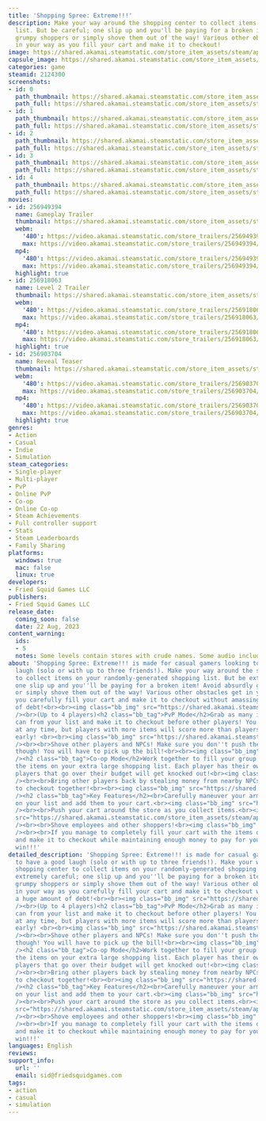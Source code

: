```yaml
---
title: 'Shopping Spree: Extreme!!!'
description: Make your way around the shopping center to collect items on your shopping
  list. But be careful; one slip up and you'll be paying for a broken item! Avoid
  grumpy shoppers or simply shove them out of the way! Various other obstacles get
  in your way as you fill your cart and make it to checkout!
image: https://shared.akamai.steamstatic.com/store_item_assets/steam/apps/2124300/header.jpg?t=1723829570
capsule_image: https://shared.akamai.steamstatic.com/store_item_assets/steam/apps/2124300/capsule_231x87.jpg?t=1723829570
categories: game
steamid: 2124300
screenshots:
- id: 0
  path_thumbnail: https://shared.akamai.steamstatic.com/store_item_assets/steam/apps/2124300/ss_98924c7a9e914b9629b70b2de8dc28106a398d06.600x338.jpg?t=1723829570
  path_full: https://shared.akamai.steamstatic.com/store_item_assets/steam/apps/2124300/ss_98924c7a9e914b9629b70b2de8dc28106a398d06.1920x1080.jpg?t=1723829570
- id: 1
  path_thumbnail: https://shared.akamai.steamstatic.com/store_item_assets/steam/apps/2124300/ss_ca17d151c50e65ae7bd4b46a88ca6e406821d22d.600x338.jpg?t=1723829570
  path_full: https://shared.akamai.steamstatic.com/store_item_assets/steam/apps/2124300/ss_ca17d151c50e65ae7bd4b46a88ca6e406821d22d.1920x1080.jpg?t=1723829570
- id: 2
  path_thumbnail: https://shared.akamai.steamstatic.com/store_item_assets/steam/apps/2124300/ss_c3e6385a0b75752e8fee9ed4c9f30c63e8f8f168.600x338.jpg?t=1723829570
  path_full: https://shared.akamai.steamstatic.com/store_item_assets/steam/apps/2124300/ss_c3e6385a0b75752e8fee9ed4c9f30c63e8f8f168.1920x1080.jpg?t=1723829570
- id: 3
  path_thumbnail: https://shared.akamai.steamstatic.com/store_item_assets/steam/apps/2124300/ss_fed88eedbd27b80625cfcd48c272141d83426def.600x338.jpg?t=1723829570
  path_full: https://shared.akamai.steamstatic.com/store_item_assets/steam/apps/2124300/ss_fed88eedbd27b80625cfcd48c272141d83426def.1920x1080.jpg?t=1723829570
- id: 4
  path_thumbnail: https://shared.akamai.steamstatic.com/store_item_assets/steam/apps/2124300/ss_8eb5d157bbce26ec9f112ca20ed148076d385ce2.600x338.jpg?t=1723829570
  path_full: https://shared.akamai.steamstatic.com/store_item_assets/steam/apps/2124300/ss_8eb5d157bbce26ec9f112ca20ed148076d385ce2.1920x1080.jpg?t=1723829570
movies:
- id: 256949394
  name: Gameplay Trailer
  thumbnail: https://shared.akamai.steamstatic.com/store_item_assets/steam/apps/256949394/movie.293x165.jpg?t=1685198874
  webm:
    '480': https://video.akamai.steamstatic.com/store_trailers/256949394/movie480_vp9.webm?t=1685198874
    max: https://video.akamai.steamstatic.com/store_trailers/256949394/movie_max_vp9.webm?t=1685198874
  mp4:
    '480': https://video.akamai.steamstatic.com/store_trailers/256949394/movie480.mp4?t=1685198874
    max: https://video.akamai.steamstatic.com/store_trailers/256949394/movie_max.mp4?t=1685198874
  highlight: true
- id: 256918063
  name: Level 2 Trailer
  thumbnail: https://shared.akamai.steamstatic.com/store_item_assets/steam/apps/256918063/movie.293x165.jpg?t=1685198968
  webm:
    '480': https://video.akamai.steamstatic.com/store_trailers/256918063/movie480_vp9.webm?t=1685198968
    max: https://video.akamai.steamstatic.com/store_trailers/256918063/movie_max_vp9.webm?t=1685198968
  mp4:
    '480': https://video.akamai.steamstatic.com/store_trailers/256918063/movie480.mp4?t=1685198968
    max: https://video.akamai.steamstatic.com/store_trailers/256918063/movie_max.mp4?t=1685198968
  highlight: true
- id: 256903704
  name: Reveal Teaser
  thumbnail: https://shared.akamai.steamstatic.com/store_item_assets/steam/apps/256903704/movie.293x165.jpg?t=1685198972
  webm:
    '480': https://video.akamai.steamstatic.com/store_trailers/256903704/movie480_vp9.webm?t=1685198972
    max: https://video.akamai.steamstatic.com/store_trailers/256903704/movie_max_vp9.webm?t=1685198972
  mp4:
    '480': https://video.akamai.steamstatic.com/store_trailers/256903704/movie480.mp4?t=1685198972
    max: https://video.akamai.steamstatic.com/store_trailers/256903704/movie_max.mp4?t=1685198972
  highlight: true
genres:
- Action
- Casual
- Indie
- Simulation
steam_categories:
- Single-player
- Multi-player
- PvP
- Online PvP
- Co-op
- Online Co-op
- Steam Achievements
- Full controller support
- Stats
- Steam Leaderboards
- Family Sharing
platforms:
  windows: true
  mac: false
  linux: true
developers:
- Fried Squid Games LLC
publishers:
- Fried Squid Games LLC
release_date:
  coming_soon: false
  date: 22 Aug, 2023
content_warning:
  ids:
  - 5
  notes: Some levels contain stores with crude names. Some audio includes swearing.
about: 'Shopping Spree: Extreme!!! is made for casual gamers looking to have a good
  laugh (solo or with up to three friends!). Make your way around the shopping center
  to collect items on your randomly-generated shopping list. But be extremely careful;
  one slip up and you''ll be paying for a broken item! Avoid absurdly grumpy shoppers
  or simply shove them out of the way! Various other obstacles get in your way as
  you carefully fill your cart and make it to checkout without amassing a huge amount
  of debt!<br><br><img class="bb_img" src="https://shared.akamai.steamstatic.com/store_item_assets/steam/apps/2124300/extras/multiplayer_heading.png?t=1723829570"
  /><br>(Up to 4 players)<h2 class="bb_tag">PvP Mode</h2>Grab as many items as you
  can from your list and make it to checkout before other players! You can checkout
  at any time, but players with more items will score more than players who checkout
  early! <br><br><img class="bb_img" src="https://shared.akamai.steamstatic.com/store_item_assets/steam/apps/2124300/extras/PvPCheckout.gif?t=1723829570"
  /><br><br>Shove other players and NPCs! Make sure you don''t push them into items
  though! You will have to pick up the bill!<br><br><img class="bb_img" src="https://shared.akamai.steamstatic.com/store_item_assets/steam/apps/2124300/extras/PvPElimination.gif?t=1723829570"
  /><h2 class="bb_tag">Co-op Mode</h2>Work together to fill your group cart with all
  the items on your extra large shopping list. Each player has their own budget, and
  players that go over their budget will get knocked out!<br><img class="bb_img" src="https://shared.akamai.steamstatic.com/store_item_assets/steam/apps/2124300/extras/Coop_Knockout2.gif?t=1723829570"
  /><br><br>Bring other players back by stealing money from nearby NPCs and make it
  to checkout together!<br><br><img class="bb_img" src="https://shared.akamai.steamstatic.com/store_item_assets/steam/apps/2124300/extras/singleplayer_heading.png?t=1723829570"
  /><h2 class="bb_tag">Key Features</h2><br>Carefully maneuver your arms to grab items
  on your list and add them to your cart.<br><img class="bb_img" src="https://shared.akamai.steamstatic.com/store_item_assets/steam/apps/2124300/extras/PutInCart.gif?t=1723829570"
  /><br><br>Push your cart around the store as you collect items.<br><img class="bb_img"
  src="https://shared.akamai.steamstatic.com/store_item_assets/steam/apps/2124300/extras/updatedCart.gif?t=1723829570"
  /><br><br>Shove employees and other shoppers!<br><img class="bb_img" src="https://shared.akamai.steamstatic.com/store_item_assets/steam/apps/2124300/extras/moneydrop.gif?t=1723829570"
  /><br><br>If you manage to completely fill your cart with the items on your list
  and make it to checkout while maintaining enough money to pay for your cart, you
  win!!!'
detailed_description: 'Shopping Spree: Extreme!!! is made for casual gamers looking
  to have a good laugh (solo or with up to three friends!). Make your way around the
  shopping center to collect items on your randomly-generated shopping list. But be
  extremely careful; one slip up and you''ll be paying for a broken item! Avoid absurdly
  grumpy shoppers or simply shove them out of the way! Various other obstacles get
  in your way as you carefully fill your cart and make it to checkout without amassing
  a huge amount of debt!<br><br><img class="bb_img" src="https://shared.akamai.steamstatic.com/store_item_assets/steam/apps/2124300/extras/multiplayer_heading.png?t=1723829570"
  /><br>(Up to 4 players)<h2 class="bb_tag">PvP Mode</h2>Grab as many items as you
  can from your list and make it to checkout before other players! You can checkout
  at any time, but players with more items will score more than players who checkout
  early! <br><br><img class="bb_img" src="https://shared.akamai.steamstatic.com/store_item_assets/steam/apps/2124300/extras/PvPCheckout.gif?t=1723829570"
  /><br><br>Shove other players and NPCs! Make sure you don''t push them into items
  though! You will have to pick up the bill!<br><br><img class="bb_img" src="https://shared.akamai.steamstatic.com/store_item_assets/steam/apps/2124300/extras/PvPElimination.gif?t=1723829570"
  /><h2 class="bb_tag">Co-op Mode</h2>Work together to fill your group cart with all
  the items on your extra large shopping list. Each player has their own budget, and
  players that go over their budget will get knocked out!<br><img class="bb_img" src="https://shared.akamai.steamstatic.com/store_item_assets/steam/apps/2124300/extras/Coop_Knockout2.gif?t=1723829570"
  /><br><br>Bring other players back by stealing money from nearby NPCs and make it
  to checkout together!<br><br><img class="bb_img" src="https://shared.akamai.steamstatic.com/store_item_assets/steam/apps/2124300/extras/singleplayer_heading.png?t=1723829570"
  /><h2 class="bb_tag">Key Features</h2><br>Carefully maneuver your arms to grab items
  on your list and add them to your cart.<br><img class="bb_img" src="https://shared.akamai.steamstatic.com/store_item_assets/steam/apps/2124300/extras/PutInCart.gif?t=1723829570"
  /><br><br>Push your cart around the store as you collect items.<br><img class="bb_img"
  src="https://shared.akamai.steamstatic.com/store_item_assets/steam/apps/2124300/extras/updatedCart.gif?t=1723829570"
  /><br><br>Shove employees and other shoppers!<br><img class="bb_img" src="https://shared.akamai.steamstatic.com/store_item_assets/steam/apps/2124300/extras/moneydrop.gif?t=1723829570"
  /><br><br>If you manage to completely fill your cart with the items on your list
  and make it to checkout while maintaining enough money to pay for your cart, you
  win!!!'
languages: English
reviews:
support_info:
  url: ''
  email: sid@friedsquidgames.com
tags:
- action
- casual
- simulation
---
```

